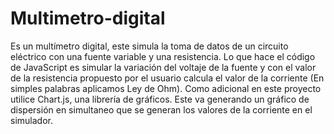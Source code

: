 # Multimetro-digital

Es un multímetro digital, este simula la toma de datos de un circuito eléctrico con una fuente variable y una resistencia. Lo que hace el código de JavaScript es simular la variación del voltaje de la fuente y con el valor de la resistencia propuesto por el usuario calcula el valor de la corriente (En simples palabras aplicamos Ley de Ohm). 
Como adicional en este proyecto utilice Chart.js, una librería de gráficos. Este va generando un gráfico de dispersión en simultaneo que se generan los valores de la corriente en el simulador.
